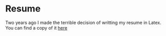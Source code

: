 # Resume 

Two years ago I made the terrible decision of writting my resume
in Latex. You can find a copy of it [here](../static/AbrahamQuinteroResume.pdf "resume")
